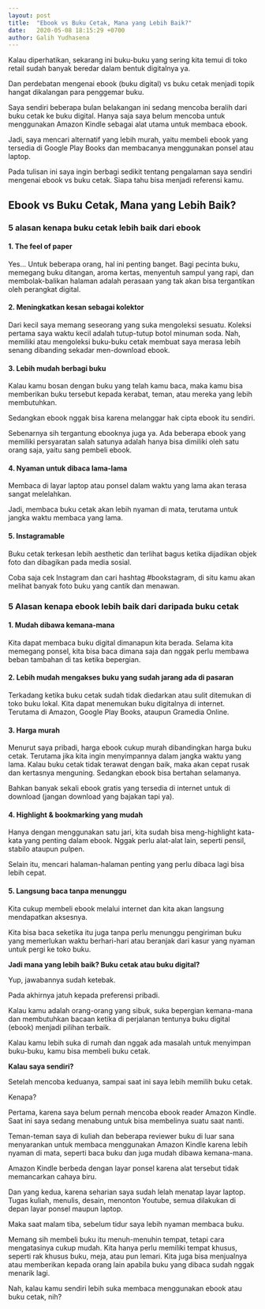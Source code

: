 ```yaml
---
layout: post
title:  "Ebook vs Buku Cetak, Mana yang Lebih Baik?"
date:   2020-05-08 18:15:29 +0700
author: Galih Yudhasena
---
```

Kalau diperhatikan, sekarang ini buku-buku yang sering kita temui di toko retail sudah banyak beredar dalam bentuk digitalnya ya.

Dan perdebatan mengenai ebook (buku digital) vs buku cetak menjadi topik hangat dikalangan para penggemar buku.

Saya sendiri beberapa bulan belakangan ini sedang mencoba beralih dari buku cetak ke buku digital. Hanya saja saya belum mencoba untuk menggunakan Amazon Kindle sebagai alat utama untuk membaca ebook.

Jadi, saya mencari alternatif yang lebih murah, yaitu membeli ebook yang tersedia di Google Play Books dan membacanya menggunakan ponsel atau laptop.

Pada tulisan ini saya ingin berbagi sedikit tentang pengalaman saya sendiri mengenai ebook vs buku cetak. Siapa tahu bisa menjadi referensi kamu.

<h2>Ebook vs Buku Cetak, Mana yang Lebih Baik?</h2>

<h3>5 alasan kenapa buku cetak lebih baik dari ebook</h3>

<h4>1. The feel of paper</h4>

Yes... Untuk beberapa orang, hal ini penting banget.
Bagi pecinta buku, memegang buku ditangan, aroma kertas, menyentuh sampul yang rapi, dan membolak-balikan halaman adalah perasaan yang tak akan bisa tergantikan oleh perangkat digital.

<h4>2. Meningkatkan kesan sebagai kolektor</h4>

Dari kecil saya memang seseorang yang suka mengoleksi sesuatu. Koleksi pertama saya waktu kecil adalah tutup-tutup botol minuman soda. Nah, memiliki atau mengoleksi buku-buku cetak membuat saya merasa lebih senang dibanding sekadar men-download ebook.

<h4>3. Lebih mudah berbagi buku</h4>

Kalau kamu bosan dengan buku yang telah kamu baca, maka kamu bisa memberikan buku tersebut kepada kerabat, teman, atau mereka yang lebih membutuhkan.

Sedangkan ebook nggak bisa karena melanggar hak cipta ebook itu sendiri.

Sebenarnya sih tergantung ebooknya juga ya. Ada beberapa ebook yang memiliki persyaratan salah satunya adalah hanya bisa dimiliki oleh satu orang saja, yaitu sang pembeli ebook.

<h4>4. Nyaman untuk dibaca lama-lama</h4>

Membaca di layar laptop atau ponsel dalam waktu yang lama akan terasa sangat melelahkan.

Jadi, membaca buku cetak akan lebih nyaman di mata, terutama untuk jangka waktu membaca yang lama.

<h4>5. Instagramable</h4>

Buku cetak terkesan lebih aesthetic dan terlihat bagus ketika dijadikan objek foto dan dibagikan pada media sosial. 

Coba saja cek Instagram dan cari hashtag #bookstagram, di situ kamu akan melihat banyak foto buku yang cantik dan menawan.

<h3>5 Alasan kenapa ebook lebih baik dari daripada buku cetak</h3>

<h4>1. Mudah dibawa kemana-mana</h4>

Kita dapat membaca buku digital dimanapun kita berada. Selama kita memegang ponsel, kita bisa baca dimana saja dan nggak perlu membawa beban tambahan di tas ketika bepergian.

<h4>2. Lebih mudah mengakses buku yang sudah jarang ada di pasaran</h4>

Terkadang ketika buku cetak sudah tidak diedarkan atau sulit ditemukan di toko buku lokal. Kita dapat menemukan buku digitalnya di internet. Terutama di Amazon, Google Play Books, ataupun Gramedia Online.

<h4>3. Harga murah</h4>

Menurut saya pribadi, harga ebook cukup murah dibandingkan harga buku cetak. Terutama jika kita ingin menyimpannya dalam jangka waktu yang lama. Kalau buku cetak tidak terawat dengan baik, maka akan cepat rusak dan kertasnya menguning. Sedangkan ebook bisa bertahan selamanya.

Bahkan banyak sekali ebook gratis yang tersedia di internet untuk di download (jangan download yang bajakan tapi ya).

<h4>4. Highlight & bookmarking yang mudah</h4>

Hanya dengan menggunakan satu jari, kita sudah bisa meng-highlight kata-kata yang penting dalam ebook. Nggak perlu alat-alat lain, seperti pensil, stabilo ataupun pulpen.

Selain itu, mencari halaman-halaman penting yang perlu dibaca lagi bisa lebih cepat.

<h4>5. Langsung baca tanpa menunggu</h4>

Kita cukup membeli ebook melalui internet dan kita akan langsung mendapatkan aksesnya.

Kita bisa baca seketika itu juga tanpa perlu menunggu pengiriman buku yang memerlukan waktu berhari-hari atau beranjak dari kasur yang nyaman untuk pergi ke toko buku.

<b>Jadi mana yang lebih baik? Buku cetak atau buku digital?</b>

Yup, jawabannya sudah ketebak.

Pada akhirnya jatuh kepada preferensi pribadi.

Kalau kamu adalah orang-orang yang sibuk, suka bepergian kemana-mana dan membutuhkan bacaan ketika di perjalanan tentunya buku digital (ebook) menjadi pilihan terbaik.

Kalau kamu lebih suka di rumah dan nggak ada masalah untuk menyimpan buku-buku, kamu bisa membeli buku cetak.

<b>Kalau saya sendiri?</b>

Setelah mencoba keduanya, sampai saat ini saya lebih memilih buku cetak.

Kenapa?

Pertama, karena saya belum pernah mencoba ebook reader Amazon Kindle. Saat ini saya sedang menabung untuk bisa membelinya suatu saat nanti.

Teman-teman saya di kuliah dan beberapa reviewer buku di luar sana menyarankan untuk membaca menggunakan Amazon Kindle karena lebih nyaman di mata, seperti baca buku dan juga mudah dibawa kemana-mana.

Amazon Kindle berbeda dengan layar ponsel karena alat tersebut tidak memancarkan cahaya biru.

Dan yang kedua, karena seharian saya sudah lelah menatap layar laptop. Tugas kuliah, menulis, desain, menonton Youtube, semua dilakukan di depan layar ponsel maupun laptop.

Maka saat malam tiba, sebelum tidur saya lebih nyaman membaca buku.

Memang sih membeli buku itu menuh-menuhin tempat, tetapi cara mengatasinya cukup mudah. Kita hanya perlu memiliki tempat khusus, seperti rak khusus buku, meja, atau pun lemari. Kita juga bisa menjualnya atau memberikan kepada orang lain apabila buku yang dibaca sudah nggak menarik lagi.

Nah, kalau kamu sendiri lebih suka membaca menggunakan ebook atau buku cetak, nih?